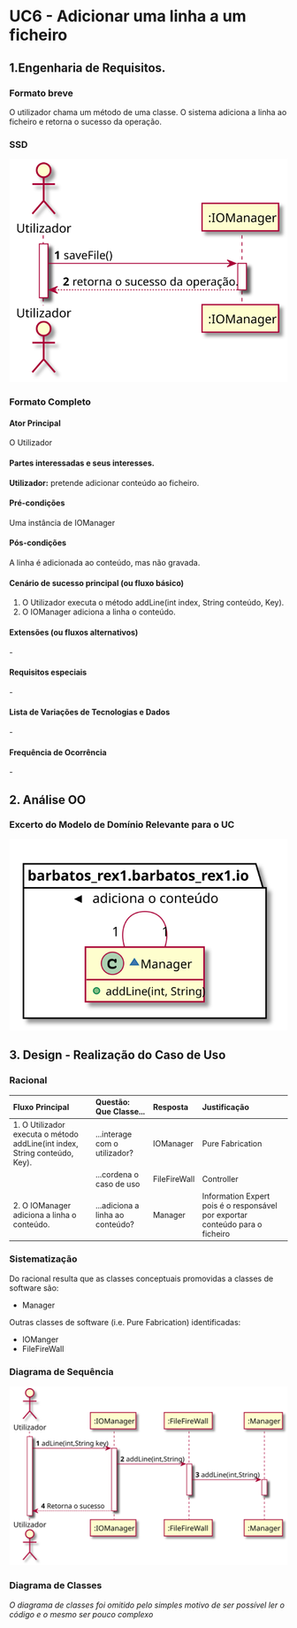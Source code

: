 # UC6 - Adicionar uma linha a um ficheiro

## 1.Engenharia de Requisitos.
### Formato breve

O utilizador chama um método de uma classe. O sistema adiciona a linha ao ficheiro e retorna o sucesso da operação.

### SSD
![](UC5_SSD.svg)

### Formato Completo

#### Ator Principal
O Utilizador

#### Partes interessadas e seus interesses.

**Utilizador:** pretende adicionar conteúdo ao ficheiro.

#### Pré-condições

Uma instância de IOManager

#### Pós-condições

A linha é adicionada ao conteúdo, mas não gravada.


#### Cenário de sucesso principal (ou fluxo básico)

1. O Utilizador executa o método addLine(int index, String conteúdo, Key). 
2. O IOManager adiciona a linha o conteúdo. 



#### Extensões (ou fluxos alternativos)

\-

#### Requisitos especiais

\-

#### Lista de Variações de Tecnologias e Dados

\-

#### Frequência de Ocorrência


\-


## 2. Análise OO

### Excerto do Modelo de Domínio Relevante para o UC

![](UC6_MD.svg)


## 3. Design - Realização do Caso de Uso

### Racional

| Fluxo Principal | Questão: Que Classe... | Resposta  | Justificação  |
|:--------------  |:---------------------- |:----------|:---------------------------- |
| 1. O Utilizador executa o método addLine(int index, String conteúdo, Key).  |...interage com o utilizador?| IOManager|Pure Fabrication|
| |...cordena o caso de uso| FileFireWall|Controller
| 2. O IOManager adiciona a linha o conteúdo. |...adiciona a linha ao conteúdo?|Manager| Information Expert pois é o responsável por exportar conteúdo para o ficheiro|


### Sistematização ##

Do racional resulta que as classes conceptuais promovidas a classes de software são:

* Manager

Outras classes de software (i.e. Pure Fabrication) identificadas:  

* IOManger
* FileFireWall


###	Diagrama de Sequência

![SD_UCX.png](UC6_SD.svg)


###	Diagrama de Classes

*O diagrama de classes foi omitido pelo simples motivo de ser possível ler o código e o mesmo ser pouco complexo*
 



